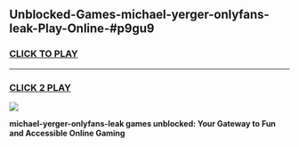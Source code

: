 
## Unblocked-Games-michael-yerger-onlyfans-leak-Play-Online-#p9gu9
<h3>
<a href="https://premium.freeplayer.one?title=michael-yerger-onlyfans-leak&ref=27F">CLICK TO PLAY</a></h3>
<hr>

<h3>
<a href="https://premium.freeplayer.one?title=michael-yerger-onlyfans-leak&ref=27F">CLICK 2 PLAY</a>
  
</h3>

<a href="https://premium.freeplayer.one?title=michael-yerger-onlyfans-leak&ref=27F"><img src="https://clearcache.store/games.png"></a>


**michael-yerger-onlyfans-leak games unblocked: Your Gateway to Fun and Accessible Online Gaming**

